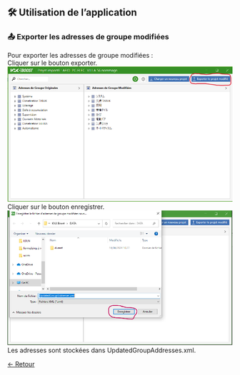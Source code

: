 ## 🛠 Utilisation de l’application

### 📤 Exporter les adresses de groupe modifiées

Pour exporter les adresses de groupe modifiées :  
Cliquer sur le bouton exporter.
![Cliquer sur le bouton exporter](pictures/1.PNG)  
Cliquer sur le bouton enregistrer.
![Cliquer sur le bouton enregistrer](pictures/2.PNG)  
Les adresses sont stockées dans UpdatedGroupAddresses.xml.

[← Retour](utilisation.md)
